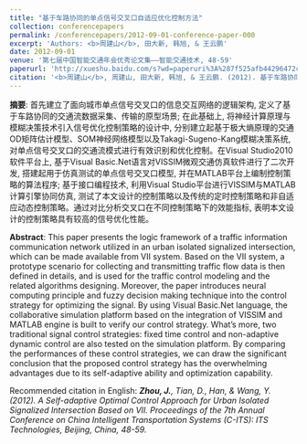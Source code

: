 ```yaml
---
title: "基于车路协同的单点信号交叉口自适应优化控制方法"
collection: conferencepapers
permalink: /conferencepapers/2012-09-01-conference-paper-000
excerpt: 'Authors: <b>周建山</b>, 田大新, 韩旭, & 王云鹏'
date: 2012-09-01
venue: '第七届中国智能交通年会优秀论文集——智能交通技术, 48-59'
paperurl: 'http://xueshu.baidu.com/s?wd=paperuri%3A%287f525afb44296472ca69ff5e5fdb14bf%29&filter=sc_long_sign&tn=SE_xueshusource_2kduw22v&sc_vurl=http%3A%2F%2Fcpfd.cnki.com.cn%2FArticle%2FCPFDTOTAL-ZJTX201209001010.htm&ie=utf-8&sc_us=11956824495512165669'
citation: '<b>周建山</b>, 周建山, 田大新, 韩旭, & 王云鹏. (2012). 基于车路协同的单点信号交叉口自适应优化控制方法. 第七届中国智能交通年会优秀论文集——智能交通技术, 48-59.'
---
```


**摘要**: 首先建立了面向城市单点信号交叉口的信息交互网络的逻辑架构, 定义了基于车路协同的交通流数据采集、传输的原型场景; 在此基础上, 将神经计算原理与模糊决策技术引入信号优化控制策略的设计中, 分别建立起基于极大熵原理的交通OD矩阵估计模型、SOM神经网络模型以及Takagi-Sugeno-Kang模糊决策系统, 对单点信号交叉口的交通流模式进行有效识别和优化控制。在Visual Studio2010软件平台上, 基于Visual Basic.Net语言对VISSIM微观交通仿真软件进行了二次开发, 搭建起用于仿真测试的单点信号交叉口模型, 并在MATLAB平台上编制控制策略的算法程序; 基于接口编程技术, 利用Visual Studio平台进行VISSIM与MATLAB计算引擎协同仿真, 测试了本文设计的控制策略以及传统的定时控制策略和非自适应动态控制策略。通过对比分析交叉口在不同控制策略下的效能指标, 表明本文设计的控制策略具有较高的信号优化性能。

**Abstract**: This paper presents the logic framework of a traffic information communication network utilized in an urban isolated signalized intersection, which can be made available from VII system. Based on the VII system, a prototype scenario for collecting and transmitting traffic flow data is then defined in details, and is used for the traffic control modeling and the related algorithms designing. Moreover, the paper introduces neural computing principle and fuzzy decision making technique into the control strategy for optimizing the signal. By using Visual Basic.Net language, the collaborative simulation platform based on the integration of VISSIM and MATLAB engine is built to verify our control strategy. What’s more, two traditional signal control strategies: fixed time control and non-adaptive dynamic control are also tested on the simulation platform. By comparing the performances of these control strategies, we can draw the significant conclusion that the proposed control strategy has the overwhelming advantages due to its self-adaptive ability and
optimization capability.

Recommended citation in English: *<b>Zhou, J.</b>, Tian, D., Han, & Wang, Y. (2012). A Self-adaptive Optimal Control Approach for Urban
Isolated Signalized Intersection Based on VII. Proceedings of the 7th Annual Conference on China Intelligent Transportation Systems (C-ITS): ITS Technologies, Beijing, China, 48-59.*
